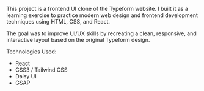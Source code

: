 This project is a frontend UI clone of the Typeform website. I built it as a learning exercise to practice modern web design and frontend development techniques using HTML, CSS, and React.

The goal was to improve UI/UX skills by recreating a clean, responsive, and interactive layout based on the original Typeform design.


Technologies Used:
- React
- CSS3 / Tailwind CSS
- Daisy UI
- GSAP
